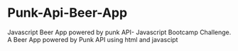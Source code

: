 # Punk-Api-Beer-App
Javascript Beer App powered by punk API- Javascript Bootcamp Challenge.
A Beer App powered by Punk API using html and javascipt
